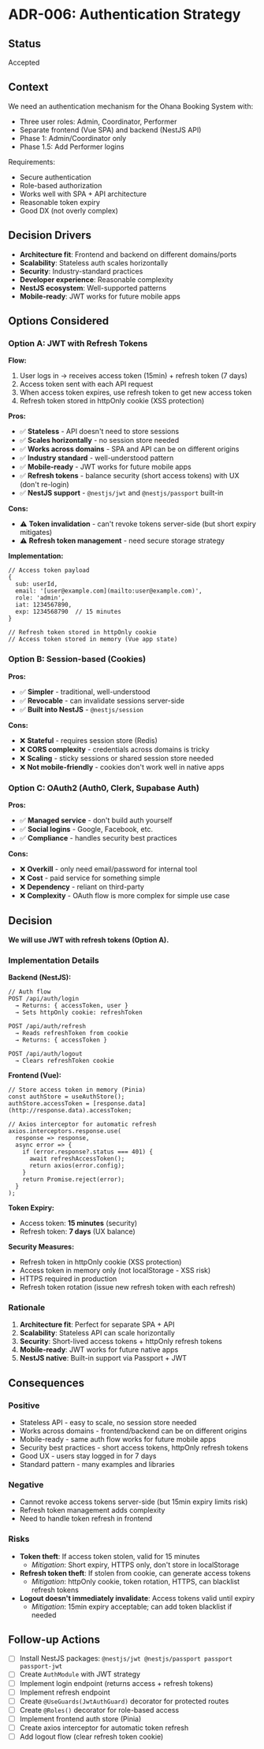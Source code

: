 # ADR-006: Authentication Strategy

## Status

Accepted

## Context

We need an authentication mechanism for the Ohana Booking System with:

- Three user roles: Admin, Coordinator, Performer
- Separate frontend (Vue SPA) and backend (NestJS API)
- Phase 1: Admin/Coordinator only
- Phase 1.5: Add Performer logins

Requirements:

- Secure authentication
- Role-based authorization
- Works well with SPA + API architecture
- Reasonable token expiry
- Good DX (not overly complex)

## Decision Drivers

- **Architecture fit**: Frontend and backend on different domains/ports
- **Scalability**: Stateless auth scales horizontally
- **Security**: Industry-standard practices
- **Developer experience**: Reasonable complexity
- **NestJS ecosystem**: Well-supported patterns
- **Mobile-ready**: JWT works for future mobile apps

## Options Considered

### Option A: JWT with Refresh Tokens

**Flow:**

1. User logs in → receives access token (15min) + refresh token (7 days)
2. Access token sent with each API request
3. When access token expires, use refresh token to get new access token
4. Refresh token stored in httpOnly cookie (XSS protection)

**Pros:**

- ✅ **Stateless** - API doesn't need to store sessions
- ✅ **Scales horizontally** - no session store needed
- ✅ **Works across domains** - SPA and API can be on different origins
- ✅ **Industry standard** - well-understood pattern
- ✅ **Mobile-ready** - JWT works for future mobile apps
- ✅ **Refresh tokens** - balance security (short access tokens) with UX (don't re-login)
- ✅ **NestJS support** - `@nestjs/jwt` and `@nestjs/passport` built-in

**Cons:**

- ⚠️ **Token invalidation** - can't revoke tokens server-side (but short expiry mitigates)
- ⚠️ **Refresh token management** - need secure storage strategy

**Implementation:**

```tsx
// Access token payload
{
  sub: userId,
  email: '[user@example.com](mailto:user@example.com)',
  role: 'admin',
  iat: 1234567890,
  exp: 1234568790  // 15 minutes
}

// Refresh token stored in httpOnly cookie
// Access token stored in memory (Vue app state)
```

### Option B: Session-based (Cookies)

**Pros:**

- ✅ **Simpler** - traditional, well-understood
- ✅ **Revocable** - can invalidate sessions server-side
- ✅ **Built into NestJS** - `@nestjs/session`

**Cons:**

- ❌ **Stateful** - requires session store (Redis)
- ❌ **CORS complexity** - credentials across domains is tricky
- ❌ **Scaling** - sticky sessions or shared session store needed
- ❌ **Not mobile-friendly** - cookies don't work well in native apps

### Option C: OAuth2 (Auth0, Clerk, Supabase Auth)

**Pros:**

- ✅ **Managed service** - don't build auth yourself
- ✅ **Social logins** - Google, Facebook, etc.
- ✅ **Compliance** - handles security best practices

**Cons:**

- ❌ **Overkill** - only need email/password for internal tool
- ❌ **Cost** - paid service for something simple
- ❌ **Dependency** - reliant on third-party
- ❌ **Complexity** - OAuth flow is more complex for simple use case

## Decision

**We will use JWT with refresh tokens (Option A).**

### Implementation Details

**Backend (NestJS):**

```tsx
// Auth flow
POST /api/auth/login
  → Returns: { accessToken, user }
  → Sets httpOnly cookie: refreshToken

POST /api/auth/refresh
  → Reads refreshToken from cookie
  → Returns: { accessToken }

POST /api/auth/logout
  → Clears refreshToken cookie
```

**Frontend (Vue):**

```tsx
// Store access token in memory (Pinia)
const authStore = useAuthStore();
authStore.accessToken = [response.data](http://response.data).accessToken;

// Axios interceptor for automatic refresh
axios.interceptors.response.use(
  response => response,
  async error => {
    if (error.response?.status === 401) {
      await refreshAccessToken();
      return axios(error.config);
    }
    return Promise.reject(error);
  }
);
```

**Token Expiry:**

- Access token: **15 minutes** (security)
- Refresh token: **7 days** (UX balance)

**Security Measures:**

- Refresh token in httpOnly cookie (XSS protection)
- Access token in memory only (not localStorage - XSS risk)
- HTTPS required in production
- Refresh token rotation (issue new refresh token with each refresh)

### Rationale

1. **Architecture fit**: Perfect for separate SPA + API
2. **Scalability**: Stateless API can scale horizontally
3. **Security**: Short-lived access tokens + httpOnly refresh tokens
4. **Mobile-ready**: JWT works for future native apps
5. **NestJS native**: Built-in support via Passport + JWT

## Consequences

### Positive

- Stateless API - easy to scale, no session store needed
- Works across domains - frontend/backend can be on different origins
- Mobile-ready - same auth flow works for future mobile apps
- Security best practices - short access tokens, httpOnly refresh tokens
- Good UX - users stay logged in for 7 days
- Standard pattern - many examples and libraries

### Negative

- Cannot revoke access tokens server-side (but 15min expiry limits risk)
- Refresh token management adds complexity
- Need to handle token refresh in frontend

### Risks

- **Token theft**: If access token stolen, valid for 15 minutes
  - _Mitigation_: Short expiry, HTTPS only, don't store in localStorage
- **Refresh token theft**: If stolen from cookie, can generate access tokens
  - _Mitigation_: httpOnly cookie, token rotation, HTTPS, can blacklist refresh tokens
- **Logout doesn't immediately invalidate**: Access tokens valid until expiry
  - _Mitigation_: 15min expiry acceptable; can add token blacklist if needed

## Follow-up Actions

- [ ] Install NestJS packages: `@nestjs/jwt @nestjs/passport passport passport-jwt`
- [ ] Create `AuthModule` with JWT strategy
- [ ] Implement login endpoint (returns access + refresh tokens)
- [ ] Implement refresh endpoint
- [ ] Create `@UseGuards(JwtAuthGuard)` decorator for protected routes
- [ ] Create `@Roles()` decorator for role-based access
- [ ] Implement frontend auth store (Pinia)
- [ ] Create axios interceptor for automatic token refresh
- [ ] Add logout flow (clear refresh token cookie)
